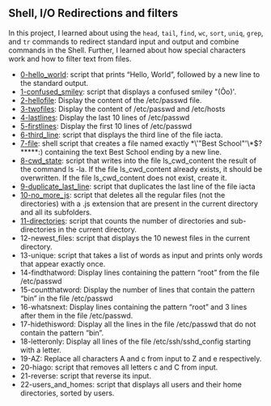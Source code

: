  ## Shell, I/O Redirections and filters ##

In this project, I learned about using the `head`, `tail`, `find`, `wc`, `sort`, `uniq`, `grep`, and `tr` commands to redirect standard input and output and combine commands in the Shell. Further, I learned about how special characters work and how to filter text from files.

- [0-hello_world](https://github.com/Callistus25/alx-system_engineering-devops/blob/main/0x02-shell_redirections/0-hello_world): script that prints “Hello, World”, followed by a new line to the standard output.
- [1-confused_smiley](https://github.com/Callistus25/alx-system_engineering-devops/blob/main/0x02-shell_redirections/1-confused_smiley): script that displays a confused smiley "(Ôo)'.
- [2-hellofile](https://github.com/Callistus25/alx-system_engineering-devops/blob/main/0x02-shell_redirections/2-hellofile): Display the content of the /etc/passwd file.
- [3-twofiles](https://github.com/Callistus25/alx-system_engineering-devops/blob/main/0x02-shell_redirections/3-twofiles): Display the content of /etc/passwd and /etc/hosts
- [4-lastlines](https://github.com/Callistus25/alx-system_engineering-devops/blob/main/0x02-shell_redirections/4-lastlines): Display the last 10 lines of /etc/passwd
- [5-firstlines](https://github.com/Callistus25/alx-system_engineering-devops/blob/main/0x02-shell_redirections/5-firstlines): Display the first 10 lines of /etc/passwd
- [6-third_line](https://github.com/Callistus25/alx-system_engineering-devops/blob/main/0x02-shell_redirections/6-third_line): script that displays the third line of the file iacta.
- [7-file](https://github.com/Callistus25/alx-system_engineering-devops/blob/main/0x02-shell_redirections/7-file): shell script that creates a file named exactly \*\\'"Best School"\'\\*$\?\*\*\*\*\*:) containing the text Best School ending by a new line.
- [8-cwd_state](https://github.com/Callistus25/alx-system_engineering-devops/blob/main/0x02-shell_redirections/8-cwd_state): script that writes into the file ls_cwd_content the result of the command ls -la. If the file ls_cwd_content already exists, it should be overwritten. If the file ls_cwd_content does not exist, create it.
- [9-duplicate_last_line](https://github.com/Callistus25/alx-system_engineering-devops/blob/main/0x02-shell_redirections/9-duplicate_last_line): script that duplicates the last line of the file iacta
- [10-no_more_js](https://github.com/Callistus25/alx-system_engineering-devops/blob/main/0x02-shell_redirections/10-no_more_js): script that deletes all the regular files (not the directories) with a .js extension that are present in the current directory and all its subfolders.
- [11-directories](https://github.com/Callistus25/alx-system_engineering-devops/blob/main/0x02-shell_redirections/11-directories): script that counts the number of directories and sub-directories in the current directory.
- 12-newest_files: script that displays the 10 newest files in the current directory.
- 13-unique: script that takes a list of words as input and prints only words that appear exactly once.
- 14-findthatword: Display lines containing the pattern “root” from the file /etc/passwd
- 15-countthatword: Display the number of lines that contain the pattern “bin” in the file /etc/passwd
- 16-whatsnext: Display lines containing the pattern “root” and 3 lines after them in the file /etc/passwd.
- 17-hidethisword: Display all the lines in the file /etc/passwd that do not contain the pattern “bin”.
- 18-letteronly: Display all lines of the file /etc/ssh/sshd_config starting with a letter.
- 19-AZ: Replace all characters A and c from input to Z and e respectively.
- 20-hiago: script that removes all letters c and C from input.
- 21-reverse: script that reverse its input.
- 22-users_and_homes: script that displays all users and their home directories, sorted by users.
